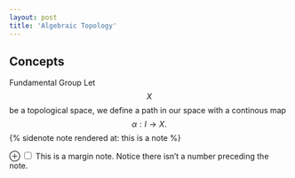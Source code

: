 ```yaml
---
layout: post
title: 'Algebraic Topology'
---
```


## Concepts

Fundamental Group
Let $$X$$ be a topological space, we define a path in our space with a continous map $$\alpha: I \rightarrow X.$$
{% sidenote note rendered at: this is a note %}

<label for="mn-demo" class="margin-toggle">&#8853;</label>
<input type="checkbox" id="mn-demo" class="margin-toggle"/>
<span class="marginnote">
  This is a margin note. Notice there isn’t a number preceding the note.
</span>